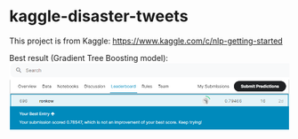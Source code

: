 # kaggle-disaster-tweets

This project is from Kaggle:
https://www.kaggle.com/c/nlp-getting-started

Best result (Gradient Tree Boosting model):  
![](image/leaderboard.PNG?raw=true)

